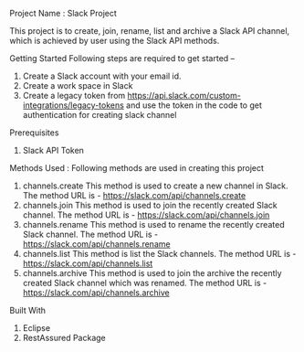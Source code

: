 Project Name : Slack Project

This project is to create, join, rename, list and archive a Slack API channel, which is achieved by user using the Slack API methods.


Getting Started
Following steps are required to get started – 
1.	Create a Slack account with your email id.
2.	Create a work space in Slack
3.	Create a legacy token from https://api.slack.com/custom-integrations/legacy-tokens and use the token in the code to get authentication for creating slack channel


Prerequisites
1. Slack API Token 


Methods Used : Following methods are used in creating this project
1. channels.create
This method is used to create a new channel in Slack. The method URL is - https://slack.com/api/channels.create
2. channels.join
This method is used to join the recently created Slack channel. The method URL is - https://slack.com/api/channels.join
3. channels.rename
This method is used to rename the recently created Slack channel. The method URL is - https://slack.com/api/channels.rename
4. channels.list
This method is list the Slack channels. The method URL is - https://slack.com/api/channels.list
5. channels.archive
This method is used to join the archive the recently created Slack channel which was renamed. The method URL is - https://slack.com/api/channels.archive



Built With
1. Eclipse
2. RestAssured Package
